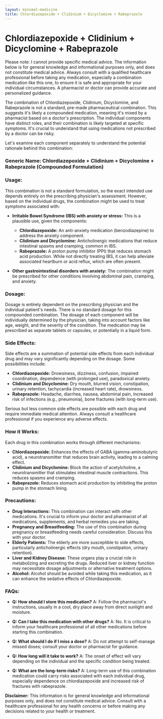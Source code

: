 ```yaml
---
layout: minimal-medicine
title: Chlordiazepoxide + Clidinium + Dicyclomine + Rabeprazole
---
```


# Chlordiazepoxide + Clidinium + Dicyclomine + Rabeprazole
Please note:  I cannot provide specific medical advice. The information below is for general knowledge and informational purposes only, and does not constitute medical advice.  Always consult with a qualified healthcare professional before taking any medication, especially a combination medication like this one, to ensure it is safe and appropriate for your individual circumstances.  A pharmacist or doctor can provide accurate and personalized guidance.


The combination of Chlordiazepoxide, Clidinium, Dicyclomine, and Rabeprazole is not a standard, pre-made pharmaceutical combination.  This suggests it's likely a compounded medication, meaning it's mixed by a pharmacist based on a doctor's prescription.  The individual components have distinct roles, and their combination is likely targeted at specific symptoms. It's crucial to understand that using medications not prescribed by a doctor can be risky.

Let's examine each component separately to understand the potential rationale behind this combination:


### Generic Name: Chlordiazepoxide + Clidinium + Dicyclomine + Rabeprazole (Compounded Formulation)

### Usage:

This combination is not a standard formulation, so the exact intended use depends entirely on the prescribing physician's assessment. However, based on the individual drugs, the combination might be used to treat symptoms associated with:


* **Irritable Bowel Syndrome (IBS) with anxiety or stress:** This is a plausible use, given the components:
    * **Chlordiazepoxide:** An anti-anxiety medication (benzodiazepine) to address the anxiety component.
    * **Clidinium and Dicyclomine:** Anticholinergic medications that reduce intestinal spasms and cramping, common in IBS.
    * **Rabeprazole:** A proton pump inhibitor (PPI) that reduces stomach acid production.  While not directly treating IBS, it can help alleviate associated heartburn or acid reflux, which are often present.


* **Other gastrointestinal disorders with anxiety:**  The combination might be prescribed for other conditions involving abdominal pain, cramping, and anxiety.



### Dosage:

Dosage is entirely dependent on the prescribing physician and the individual patient's needs.  There is no standard dosage for this compounded combination.  The dosage of each component will be individually determined by the physician, taking into account factors like age, weight, and the severity of the condition. The medication may be prescribed as separate tablets or capsules, or potentially in a liquid form.


### Side Effects:

Side effects are a summation of potential side effects from each individual drug and may vary significantly depending on the dosage.  Some possibilities include:


* **Chlordiazepoxide:** Drowsiness, dizziness, confusion, impaired coordination, dependence (with prolonged use), paradoxical anxiety.
* **Clidinium and Dicyclomine:** Dry mouth, blurred vision, constipation, urinary retention, tachycardia (increased heart rate), drowsiness.
* **Rabeprazole:** Headache, diarrhea, nausea, abdominal pain, increased risk of infections (e.g., pneumonia), bone fractures (with long-term use).


Serious but less common side effects are possible with each drug and require immediate medical attention.  Always consult a healthcare professional if you experience any adverse effects.


### How it Works:

Each drug in this combination works through different mechanisms:


* **Chlordiazepoxide:** Enhances the effects of GABA (gamma-aminobutyric acid), a neurotransmitter that reduces brain activity, leading to a calming effect.
* **Clidinium and Dicyclomine:** Block the action of acetylcholine, a neurotransmitter that stimulates intestinal muscle contractions. This reduces spasms and cramping.
* **Rabeprazole:** Reduces stomach acid production by inhibiting the proton pump in the stomach lining.


### Precautions:

* **Drug Interactions:** This combination can interact with other medications.  It's crucial to inform your doctor and pharmacist of all medications, supplements, and herbal remedies you are taking.
* **Pregnancy and Breastfeeding:**  The use of this combination during pregnancy or breastfeeding needs careful consideration.  Discuss this with your doctor.
* **Elderly Patients:**  The elderly are more susceptible to side effects, particularly anticholinergic effects (dry mouth, constipation, urinary retention).
* **Liver and Kidney Disease:** These organs play a crucial role in metabolizing and excreting the drugs.  Reduced liver or kidney function may necessitate dosage adjustments or alternative treatment options.
* **Alcohol:** Alcohol should be avoided while taking this medication, as it can enhance the sedative effects of Chlordiazepoxide.


### FAQs:


* **Q: How should I store this medication?**  A: Follow the pharmacist's instructions, usually in a cool, dry place away from direct sunlight and moisture.


* **Q: Can I take this medication with other drugs?** A:  No.  It is critical to inform your healthcare professional of all other medications before starting this combination.


* **Q: What should I do if I miss a dose?** A:  Do not attempt to self-manage missed doses; consult your doctor or pharmacist for guidance.


* **Q: How long will it take to work?** A:  The onset of effect will vary depending on the individual and the specific condition being treated.


* **Q: What are the long-term risks?** A:  Long-term use of this combination medication could carry risks associated with each individual drug, especially dependence on chlordiazepoxide and increased risk of fractures with rabeprazole.


**Disclaimer:** This information is for general knowledge and informational purposes only, and does not constitute medical advice.  Consult with a healthcare professional for any health concerns or before making any decisions related to your health or treatment.

